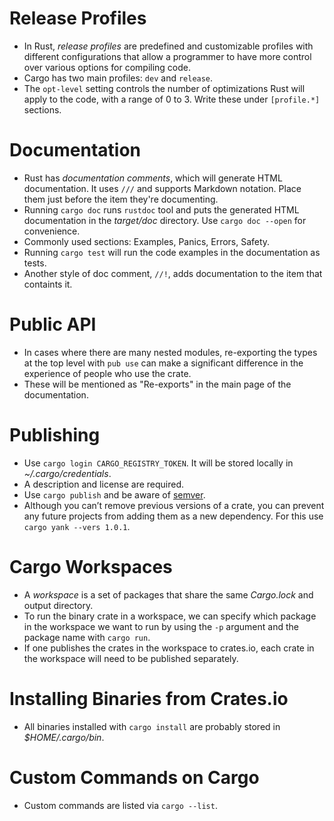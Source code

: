 # Release Profiles
- In Rust, *release profiles* are predefined and customizable profiles with different configurations that allow a programmer to have more control over various options for compiling code.
- Cargo has two main profiles: `dev` and `release`.
- The `opt-level` setting controls the number of optimizations Rust will apply to the code, with a range of 0 to 3. Write these under `[profile.*]` sections.

# Documentation
- Rust has *documentation comments*, which will generate HTML documentation. It uses `///` and supports Markdown notation. Place them just before the item they're documenting.
- Running `cargo doc` runs `rustdoc` tool and puts the generated HTML documentation in the *target/doc* directory. Use `cargo doc --open` for convenience.
- Commonly used sections: Examples, Panics, Errors, Safety.
- Running `cargo test` will run the code examples in the documentation as tests.
- Another style of doc comment, `//!`, adds documentation to the item that containts it.

# Public API
- In cases where there are many nested modules, re-exporting the types at the top level with `pub use` can make a significant difference in the experience of people who use the crate.
- These will be mentioned as "Re-exports" in the main page of the documentation.

# Publishing
- Use `cargo login CARGO_REGISTRY_TOKEN`. It will be stored locally in *~/.cargo/credentials*.
- A description and license are required.
- Use `cargo publish` and be aware of [semver](https://semver.org/).
- Although you can’t remove previous versions of a crate, you can prevent any future projects from adding them as a new dependency. For this use `cargo yank --vers 1.0.1`.

# Cargo Workspaces
- A *workspace* is a set of packages that share the same *Cargo.lock* and output directory.
- To run the binary crate in a workspace, we can specify which package in the workspace we want to run by using the `-p` argument and the package name with `cargo run`.
- If one publishes the crates in the workspace to crates.io, each crate in the workspace will need to be published separately.

# Installing Binaries from Crates.io
- All binaries installed with `cargo install` are probably stored in *$HOME/.cargo/bin*.

# Custom Commands on Cargo
- Custom commands are listed via `cargo --list`.
